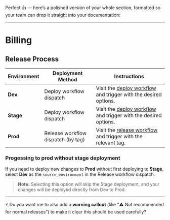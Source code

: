 Perfect 👍 — here’s a polished version of your whole section, formatted so your team can drop it straight into your documentation:

---

# Billing

## Release Process

| Environment | Deployment Method                  | Instructions                                                                       |
| ----------- | ---------------------------------- | ---------------------------------------------------------------------------------- |
| **Dev**     | Deploy workflow dispatch           | Visit the [deploy workflow](deploy-workflow) and trigger with the desired options. |
| **Stage**   | Deploy workflow dispatch           | Visit the [deploy workflow](deploy-workflow) and trigger with the desired options. |
| **Prod**    | Release workflow dispatch (by tag) | Visit the [release workflow](release-workflow) and trigger with the relevant tag.  |

### Progessing to prod without stage deployment

If you need to deploy new changes to **Prod** without first deploying to **Stage**, select **Dev** as the `source_environment` in the Release workflow dispatch.

> **Note:** Selecting this option will skip the Stage deployment, and your changes will be deployed directly from Dev to Prod.

---

⚡ Do you want me to also add a **warning callout** (like “⚠️ Not recommended for normal releases”) to make it clear this should be used carefully?